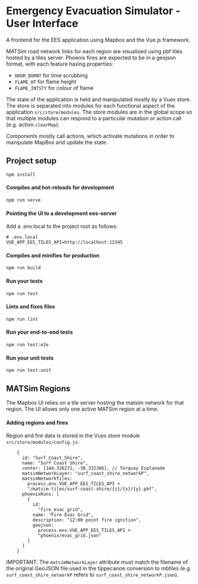 # Emergency Evacuation Simulator - User Interface
A frontend for the EES application using Mapbox and the Vue.js framework.

MATSim road network links for each region are visualised using pbf tiles
hosted by a tiles server. Phoenix fires are expected to be in a geojson format,
with each feature having properties:

- `HOUR_BURNT` for time scrubbing
- `FLAME_HT` for flame height
- `FLAME_INTSTY` for colour of flame

The state of the application is held and manipulated mostly by a Vuex store.
The store is separated into modules for each functional aspect of the application `src/store/modules`.
The store modules are in the global scope so that multiple modules can respond
to a particular mutation or action call (e.g. action `clearMap`).

Components mostly call actions, which activate mutations in order to manipulate
MapBox and update the state.

## Project setup
```
npm install
```

#### Compiles and hot-reloads for development
```
npm run serve
```
#### Pointing the UI to a development ees-server
Add a .env.local to the project root as follows:
```
# .env.local
VUE_APP_EES_TILES_API=http://localhost:12345
```

#### Compiles and minifies for production
```
npm run build
```

#### Run your tests
```
npm run test
```

#### Lints and fixes files
```
npm run lint
```

#### Run your end-to-end tests
```
npm run test:e2e
```

#### Run your unit tests
```
npm run test:unit
```

## MATSim Regions
The Mapbox UI relies on a tile server hosting the matsim network for that region.
The UI allows only one active MATSim region at a time.

#### Adding regions and fires
Region and fire data is stored in the Vuex store module `src/store/modules/config.js`:
```
    {
      id: "Surf_Coast_Shire",
      name: "Surf Coast Shire",
      center: [144.326271, -38.332386], // Torquay Esplanade
      matsimNetworkLayer: "surf_coast_shire_networkP",
      matsimNetworkTiles:
        process.env.VUE_APP_EES_TILES_API +
        "/matsim-tiles/surf-coast-shire/{z}/{x}/{y}.pbf",
      phoenixRuns: [
        {
          id:
            "fire_evac_grid",
          name: "Fire Evac Grid",
          description: "12:00 point fire ignition",
          geojson:
            process.env.VUE_APP_EES_TILES_API +
            "phoenix/evac_grid.json"
        }
      ]
    }
```

IMPORTANT: The `matsimNetworkLayer` attribute must match the filename of the original GeoJSON
file used in the tippecanoe conversion to mbtiles (e.g. `surf_coast_shire_networkP` refers to
`surf_coast_shire_networkP.json`).
